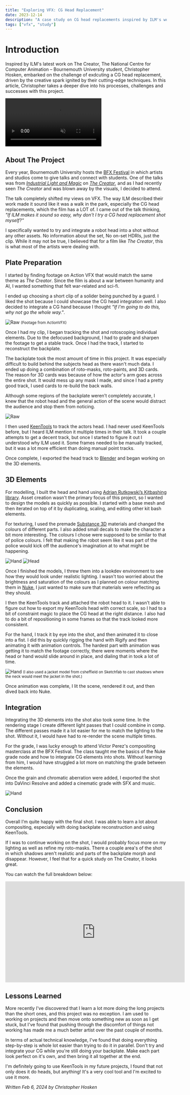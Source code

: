 ```yaml
---
title: "Exploring VFX: CG Head Replacement"
date: 2023-12-14
description: "A case study on CG head replacements inspired by ILM's work on 'The Creator' (2024)."
tags: ["vfx", "study"]
---
```


# Introduction
Inspired by ILM's latest work on The Creator, The National Centre for Computer Animation – Bournemouth University student, Christopher Hosken, embarked on the challenge of exdcuting a CG head replacement, driven by the creative spark ignited by their cutting-edge techniques. In this article, Christopher takes a deeper dive into his processes, challenges and successes with this project.

<div class="video-container">
<video controls muted>
  <source src="/projects/creator/TheCreatorStudy_mp4.mp4" type="video/mp4"/>
</video>
</div>

## About The Project
Every year, Bournemouth University hosts the [BFX Festival]() in which artists and studios come to give talks and connect with students. One of the talks was from [*Industrial Light and Magic*]() on [*The Creator*](), and as I had recently seen *The Creator* and was blown away by the visuals, I decided to attend.

The talk completely shifted my views on VFX. The way ILM described their work made it sound like it was a walk in the park, especially the CG head replacements, which the film has a LOT of. I came out of the talk thinking, *"If ILM makes it sound so easy, why don't I try a CG head replacement shot myself?"*

I specifically wanted to try and integrate a robot head into a shot without any other assets. No information about the set, No on-set HDRIs, just the clip. While it may not be true, I believed that for a film like *The Creator*, this is what most of the artists were dealing with.


## Plate Preparation

I started by finding footage on Action VFX that would match the same theme as *The Creator*. Since the film is about a war between humanity and AI, I wanted something that felt war-related and sci-fi.

I ended up choosing a short clip of a solider being punched by a guard. I liked the shot because I could showcase the CG head integration well. I also decided to integrate a CG hand because I thought *"If I'm going to do this, why not go the whole way."*.

![Raw](/projects/creator/raw_still.jpg)
<small> (Footage from ActionVFX) </small>

Once I had my clip, I began tracking the shot and rotoscoping individual elements. Due to the defocused background, I had to grade and sharpen the footage to get a stable track. Once I had the track, I started to reconstruct the backplate.

The backplate took the most amount of time in this project. It was especially difficult to build behind the subjects head as there wasn't much data. I ended up doing a combination of roto-masks, roto-paints, and 3D cards. The reason for 3D cards was because of how the actor's arm goes across the entire shot. It would mess up any mask I made, and since I had a pretty good track, I used cards to re-build the back walls.

Although some regions of the backplate weren’t completely accurate, I knew that the robot head and the general action of the scene would distract the audience and stop them from noticing.

![Raw](/projects/creator/cleanplate_still.jpg)

I then used [KeenTools]() to track the actors head. I had never used KeenTools before, but I heard ILM mention it multiple times in their talk. It took a couple attempts to get a decent track, but once I started to figure it out I understood why ILM used it. Some frames needed to be manually tracked, but it was a lot more efficient than doing manual point tracks.

Once complete, I exported the head track to [Blender]() and began working on the 3D elements.

## 3D Elements

For modelling, I built the head and hand using [Adrian Rutkowski’s Kitbashing library](). Asset creation wasn't the primary focus of this project, so I wanted to design the models as quickly as possible. I started with a base mesh and then iterated on top of it by duplicating, scaling, and editing other kit bash elements.

For texturing, I used the premade [Substance 3D]() materials and changed the colours of different parts. I also added small decals to make the character a bit more interesting. The colours I chose were supposed to be similar to that of police colours. I felt that making the robot seem like it was part of the police would kick off the audience's imagination at to what might be happening.


![Hand](/projects/creator/hand_turntable.jpg) ![Head](/projects/creator/head_turntable.jpg)

Once I finished the models, I threw them into a lookdev environment to see how they would look under realistic lighting. I wasn't too worried about the brightness and saturation of the colours as I planned on colour matching them in [Nuke](), I just wanted to make sure that materials were reflecting as they should.

I then the KeenTools track and attached the robot head to it. I wasn't able to figure out how to export my KeenTools head with correct scale, so I had to a bit of constraint magic to place the CG head at the right distance. I also had to do a bit of repositioning in some frames so that the track looked more consistent.

For the hand, I track it by eye into the shot, and then animated it to close into a fist. I did this by quickly rigging the hand with Rigify and then animating it with animation controls. The hardest part with animation was getting it to match the footage correctly, there were moments where the head or hand would slide around in place, and dialing that in took a lot of time.

![Hand](/projects/creator/viewport.jpg)
<small>(I also used a jacket model from csheffield on Sketchfab to cast shadows where the neck would meet the jacket in the shot.)</small>

Once animation was complete, I lit the scene, rendered it out, and then dived back into Nuke.

## Integration

Integrating the 3D elements into the shot also took some time. In the rendering stage I create different light passes that I could combine in comp. The different passes made it a lot easier for me to match the lighting to the shot. Without it, I would have had to re-render the scene multiple times.

For the grade, I was lucky enough to attend Victor Perez's compositing masterclass at the BFX Festival. The class taught me the basics of the Nuke grade node and how to integrate CG elements into shots. Without learning from him, I would have struggled a lot more on matching the grade between the elements.

Once the grain and chromatic aberration were added, I exported the shot into DaVinci Resolve and added a cinematic grade with SFX and music.

![Hand](/projects/creator/nuke_script.jpg) 

## Conclusion

Overall I’m quite happy with the final shot. I was able to learn a lot about compositing, especially with doing backplate reconstruction and using KeenTools.

If I was to continue working on the shot, I would probably focus more on my lighting as well as refine my roto-masks. There a couple area's of the shot in which shadows aren't realistic and parts of the backplate morph and disappear. However, I feel that for a quick study on The Creator, it looks great.

You can watch the full breakdown below:
<div class="video-container">
<iframe width="560" height="315" src="https://www.youtube.com/embed/BRdFg-8wEYE?si=AB6Ppzpw4KFl1f03" title="YouTube video player" frameborder="0" allow="accelerometer; autoplay; clipboard-write; encrypted-media; gyroscope; picture-in-picture; web-share" referrerpolicy="strict-origin-when-cross-origin" allowfullscreen></iframe>
</div>

## Lessons Learned

More recently I've discovered that I learn a lot more doing the long projects than the short ones, and this project was no exception. I am used to working on projects and then move onto something new as soon as I get stuck, but I've found that pushing through the discomfort of things not working has made me a much better artist over the past couple of months.

In terms of actual technical knowledge, I've found that doing everything step-by-step is whole lot easier than trying to do it in parallel. Don't try and integrate your CG while you're still doing your backplate. Make each part look perfect on it's own, and then bring it all together at the end.

I'm definitely going to use KeenTools in my future projects, I found that not only does it do heads, but anything! It's a very cool tool and I'm excited to use it more.

*Written Feb 6, 2024 by Christopher Hosken*
